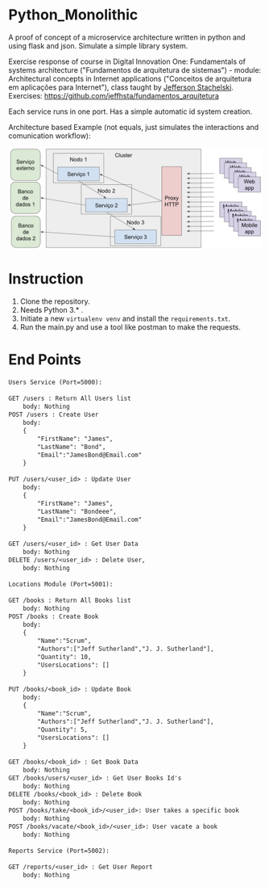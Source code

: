 # Python_Monolithic
 A proof of concept of a microservice architecture written in python and using flask and json.
 Simulate a simple library system.
 
Exercise response of course in Digital Innovation One: Fundamentals of systems architecture ("Fundamentos de arquitetura de sistemas") - module: Architectural concepts in Internet applications ("Conceitos de arquitetura em aplicações para Internet"), class taught by [Jefferson Stachelski](https://github.com/jeffhsta).
Exercises: https://github.com/jeffhsta/fundamentos_arquitetura

Each service runs in one port.
Has a simple automatic id system creation.

Architecture based Example (not equals, just simulates the interactions and comunication workflow):

![Microservice 1](https://raw.githubusercontent.com/LucasGab/Python_Microservice1/master/microservice1.png)

# Instruction

1. Clone the repository.
2. Needs Python 3.* .
3. Initiate a new `virtualenv venv` and install the `requirements.txt`.
4. Run the main.py and use a tool like postman to make the requests.


# End Points
    
    Users Service (Port=5000):

    GET /users : Return All Users list
        body: Nothing
    POST /users : Create User
        body:
        {
            "FirstName": "James",
            "LastName": "Bond",
            "Email":"JamesBond@Email.com"
        }

    PUT /users/<user_id> : Update User
        body:
        {
            "FirstName": "James",
            "LastName": "Bondeee",
            "Email":"JamesBond@Email.com"
        }

    GET /users/<user_id> : Get User Data
        body: Nothing
    DELETE /users/<user_id> : Delete User,
        body: Nothing

    Locations Module (Port=5001):

    GET /books : Return All Books list
        body: Nothing
    POST /books : Create Book
        body:
        {
            "Name":"Scrum",
            "Authors":["Jeff Sutherland","J. J. Sutherland"],
            "Quantity": 10,
            "UsersLocations": []
        }

    PUT /books/<book_id> : Update Book
        body:
        {
            "Name":"Scrum",
            "Authors":["Jeff Sutherland","J. J. Sutherland"],
            "Quantity": 5,
            "UsersLocations": []
        }

    GET /books/<book_id> : Get Book Data
        body: Nothing
    GET /books/users/<user_id> : Get User Books Id's
        body: Nothing
    DELETE /books/<book_id> : Delete Book
        body: Nothing
    POST /books/take/<book_id>/<user_id>: User takes a specific book
        body: Nothing
    POST /books/vacate/<book_id>/<user_id>: User vacate a book
        body: Nothing

    Reports Service (Port=5002):
    
    GET /reports/<user_id> : Get User Report
        body: Nothing
